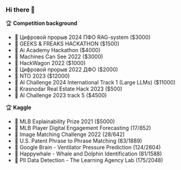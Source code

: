 ### Hi there 👋

🏆 **Competition background**
* 🥇 Цифровой прорыв 2024 ПФО RAG-system ($3000)
* 🥇 GEEKS & FREAKS HACKATHON ($1500)
* 🥇 Ai Academy Hackathon ($4000)
* 🥈 Machines Can See 2022 ($3000)
* 🥈 HackWagon 2022 ($1000)
* 🥈 Цифровой прорыв 2022 ДФО ($2000)
* 🥈 NTO 2023 ($12000)
* 🥈 AI Challenge 2024 International Track 1 (Large LLMs) ($11000)
* 🥉 Krasnodar Real Estate Hack 2023 ($500)
* 🥉 AI Challenge 2023 track 5 ($4500)

🏆 **Kaggle**
* 🥇 MLB Explainability Prize 2021 ($5000)
* 🥈 MLB Player Digital Engagement Forecasting (17/852)
* 🥈 Image Matching Challenge 2022 (28/642)
* 🥈 U.S. Patent Phrase to Phrase Matching (83/1889)
* 🥈 Google Brain - Ventilator Pressure Prediction (124/2604)
* 🥉 Happywhale - Whale and Dolphin Identification (81/1588)
* 🥉 PII Data Detection - The Learning Agency Lab (175/2048)



